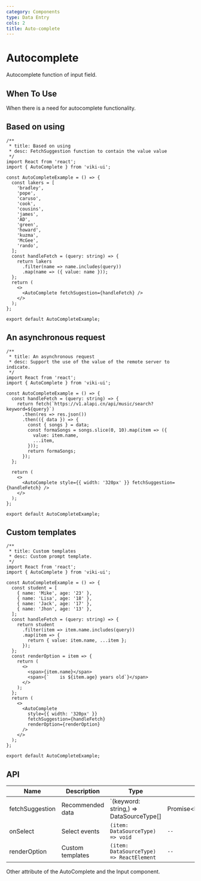```yaml
---
category: Components
type: Data Entry
cols: 2
title: Auto-complete
---
```


# Autocomplete

Autocomplete function of input field.

## When To Use

When there is a need for autocomplete functionality.

## Based on using

```tsx
/**
 * title: Based on using
 * desc: FetchSuggestion function to contain the value value
 */
import React from 'react';
import { AutoComplete } from 'viki-ui';

const AutoCompleteExample = () => {
  const lakers = [
    'bradley',
    'pope',
    'caruso',
    'cook',
    'cousins',
    'james',
    'AD',
    'green',
    'howard',
    'kuzma',
    'McGee',
    'rando',
  ];
  const handleFetch = (query: string) => {
    return lakers
      .filter(name => name.includes(query))
      .map(name => ({ value: name }));
  };
  return (
    <>
      <AutoComplete fetchSugestion={handleFetch} />
    </>
  );
};

export default AutoCompleteExample;
```

## An asynchronous request

```tsx
/**
 * title: An asynchronous request
 * desc: Support the use of the value of the remote server to indicate.
 */
import React from 'react';
import { AutoComplete } from 'viki-ui';

const AutoCompleteExample = () => {
  const handleFetch = (query: string) => {
    return fetch(`https://v1.alapi.cn/api/music/search?keyword=${query}`)
      .then(res => res.json())
      .then(({ data }) => {
        const { songs } = data;
        const formaSongs = songs.slice(0, 10).map(item => ({
          value: item.name,
          ...item,
        }));
        return formaSongs;
      });
  };

  return (
    <>
      <AutoComplete style={{ width: '320px' }} fetchSuggestion={handleFetch} />
    </>
  );
};

export default AutoCompleteExample;
```

## Custom templates

```tsx
/**
 * title: Custom templates
 * desc: Custom prompt template.
 */
import React from 'react';
import { AutoComplete } from 'viki-ui';

const AutoCompleteExample = () => {
  const student = [
    { name: 'Mike', age: '23' },
    { name: 'Lisa', age: '18' },
    { name: 'Jack', age: '17' },
    { name: 'Jhon', age: '13' },
  ];
  const handleFetch = (query: string) => {
    return student
      .filter(item => item.name.includes(query))
      .map(item => {
        return { value: item.name, ...item };
      });
  };
  const renderOption = item => {
    return (
      <>
        <span>{item.name}</span>
        <span>{`    is ${item.age} years old`}</span>
      </>
    );
  };
  return (
    <>
      <AutoComplete
        style={{ width: '320px' }}
        fetchSuggestion={handleFetch}
        renderOption={renderOption}
      />
    </>
  );
};

export default AutoCompleteExample;
```

## API

| Name            | Description      | Type                                                                 | Default |
| --------------- | ---------------- | -------------------------------------------------------------------- | ------- |
| fetchSuggestion | Recommended data | `(keyword: string,) => DataSourceType[] | Promise<DataSourceType[]>` | `--`    |
| onSelect        | Select events    | `(item: DataSourceType) => void`                                     | `--`    |
| renderOption    | Custom templates | `(item: DataSourceType) => ReactElement`                             | `--`    |

Other attribute of the AutoComplete and the Input component.
